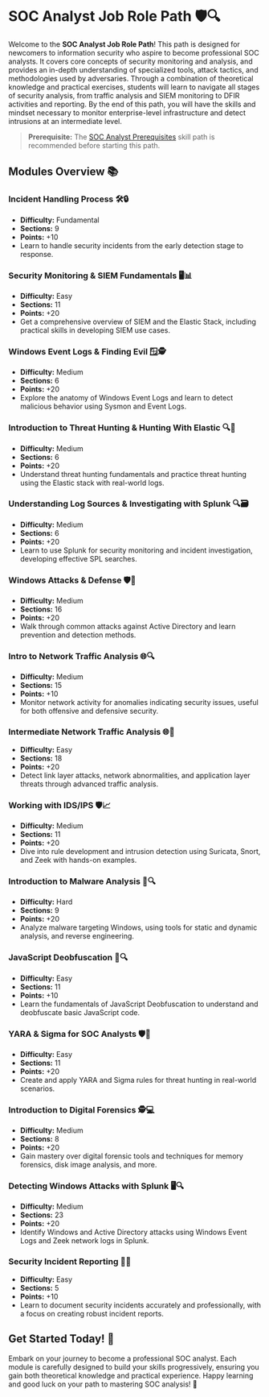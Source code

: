 # SOC Analyst Job Role Path 🛡️🔍
 
Welcome to the **SOC Analyst Job Role Path**! This path is designed for newcomers to information security who aspire to become professional SOC analysts. It covers core concepts of security monitoring and analysis, and provides an in-depth understanding of specialized tools, attack tactics, and methodologies used by adversaries. Through a combination of theoretical knowledge and practical exercises, students will learn to navigate all stages of security analysis, from traffic analysis and SIEM monitoring to DFIR activities and reporting. By the end of this path, you will have the skills and mindset necessary to monitor enterprise-level infrastructure and detect intrusions at an intermediate level.

> **Prerequisite:** The [SOC Analyst Prerequisites](https://github.com/9QIX/HTB-SOCAnalystPrerequisites) skill path is recommended before starting this path.

## Modules Overview 📚

### Incident Handling Process 🛠️🔒

- **Difficulty:** Fundamental
- **Sections:** 9
- **Points:** +10
- Learn to handle security incidents from the early detection stage to response.

### Security Monitoring & SIEM Fundamentals 🖥️📊

- **Difficulty:** Easy
- **Sections:** 11
- **Points:** +20
- Get a comprehensive overview of SIEM and the Elastic Stack, including practical skills in developing SIEM use cases.

### Windows Event Logs & Finding Evil 🪟🕵️

- **Difficulty:** Medium
- **Sections:** 6
- **Points:** +20
- Explore the anatomy of Windows Event Logs and learn to detect malicious behavior using Sysmon and Event Logs.

### Introduction to Threat Hunting & Hunting With Elastic 🔍🧩

- **Difficulty:** Medium
- **Sections:** 6
- **Points:** +20
- Understand threat hunting fundamentals and practice threat hunting using the Elastic stack with real-world logs.

### Understanding Log Sources & Investigating with Splunk 🔍🗃️

- **Difficulty:** Medium
- **Sections:** 6
- **Points:** +20
- Learn to use Splunk for security monitoring and incident investigation, developing effective SPL searches.

### Windows Attacks & Defense 🛡️🚪

- **Difficulty:** Medium
- **Sections:** 16
- **Points:** +20
- Walk through common attacks against Active Directory and learn prevention and detection methods.

### Intro to Network Traffic Analysis 🌐🔍

- **Difficulty:** Medium
- **Sections:** 15
- **Points:** +10
- Monitor network activity for anomalies indicating security issues, useful for both offensive and defensive security.

### Intermediate Network Traffic Analysis 🌐🔬

- **Difficulty:** Easy
- **Sections:** 18
- **Points:** +20
- Detect link layer attacks, network abnormalities, and application layer threats through advanced traffic analysis.

### Working with IDS/IPS 🛡️📈

- **Difficulty:** Medium
- **Sections:** 11
- **Points:** +20
- Dive into rule development and intrusion detection using Suricata, Snort, and Zeek with hands-on examples.

### Introduction to Malware Analysis 🦠🔍

- **Difficulty:** Hard
- **Sections:** 9
- **Points:** +20
- Analyze malware targeting Windows, using tools for static and dynamic analysis, and reverse engineering.

### JavaScript Deobfuscation 📜🔍

- **Difficulty:** Easy
- **Sections:** 11
- **Points:** +10
- Learn the fundamentals of JavaScript Deobfuscation to understand and deobfuscate basic JavaScript code.

### YARA & Sigma for SOC Analysts 🛡️🔎

- **Difficulty:** Easy
- **Sections:** 11
- **Points:** +20
- Create and apply YARA and Sigma rules for threat hunting in real-world scenarios.

### Introduction to Digital Forensics 🕵️💻

- **Difficulty:** Medium
- **Sections:** 8
- **Points:** +20
- Gain mastery over digital forensic tools and techniques for memory forensics, disk image analysis, and more.

### Detecting Windows Attacks with Splunk 🖥️🔍

- **Difficulty:** Medium
- **Sections:** 23
- **Points:** +20
- Identify Windows and Active Directory attacks using Windows Event Logs and Zeek network logs in Splunk.

### Security Incident Reporting 📝🔐

- **Difficulty:** Easy
- **Sections:** 5
- **Points:** +10
- Learn to document security incidents accurately and professionally, with a focus on creating robust incident reports.

## Get Started Today! 🚀

Embark on your journey to become a professional SOC analyst. Each module is carefully designed to build your skills progressively, ensuring you gain both theoretical knowledge and practical experience. Happy learning and good luck on your path to mastering SOC analysis! 🌟
